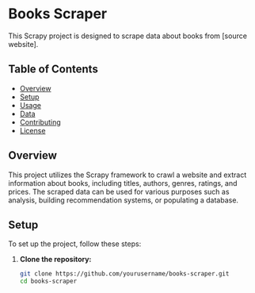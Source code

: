 # Books Scraper

This Scrapy project is designed to scrape data about books from [source website].

## Table of Contents

- [Overview](#overview)
- [Setup](#setup)
- [Usage](#usage)
- [Data](#data)
- [Contributing](#contributing)
- [License](#license)

## Overview

This project utilizes the Scrapy framework to crawl a website and extract information about books, including titles, authors, genres, ratings, and prices. The scraped data can be used for various purposes such as analysis, building recommendation systems, or populating a database.

## Setup

To set up the project, follow these steps:

1. **Clone the repository:**

   ```bash
   git clone https://github.com/yourusername/books-scraper.git
   cd books-scraper